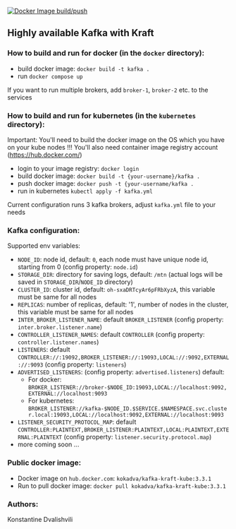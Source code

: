 [![Docker Image build/push](https://github.com/kokadva/highly-available-kafka-with-kraft/actions/workflows/docker-image.yml/badge.svg)](https://github.com/kokadva/highly-available-kafka-with-kraft/actions/workflows/docker-image.yml)

## Highly available Kafka with Kraft

### How to build and run for docker (in the `docker` directory):

* build docker image: `docker build -t kafka .`
* run `docker compose up`

If you want to run multiple brokers, add `broker-1`, `broker-2` etc. to the services


### How to build and run for kubernetes (in the `kubernetes` directory):

Important: You'll need to build the docker image on the OS which you have on your kube nodes !!!
You'll also need container image registry account (https://hub.docker.com/)

* login to your image registry: `docker login`
* build docker image: `docker build -t {your-username}/kafka .`
* push docker image: `docker push -t {your-username/kafka .`
* run in kubernetes `kubectl apply -f kafka.yml`

Current configuration runs 3 kafka brokers, adjust `kafka.yml` file
to your needs

### Kafka configuration:

Supported env variables:
* `NODE_ID`: node id, default: `0`, each node must have unique node id, starting from 0 (config property: `node.id`)
* `STORAGE_DIR`: directory for saving logs, default: `/mtn` (actual logs will be saved in `STORAGE_DIR`/`NODE_ID` directory)
* `CLUSTER_ID`: cluster id, default: `oh-sxaDRTcyAr6pFRbXyzA`, this variable must be same for all nodes
* `REPLICAS`: number of replicas, default: '1', number of nodes in the cluster, this variable must be same for all nodes
* `INTER_BROKER_LISTENER_NAME`: default `BROKER_LISTENER` (config property: `inter.broker.listener.name`)
* `CONTROLLER_LISTENER_NAMES`: default `CONTROLLER` (config property: `controller.listener.names`)
* `LISTENERS`: default `CONTROLLER://:19092,BROKER_LISTENER://:19093,LOCAL://:9092,EXTERNAL://:9093` (config property: `listeners`)
* `ADVERTISED_LISTENERS`: (config property: `advertised.listeners`) default:
  * For docker: `BROKER_LISTENER://broker-$NODE_ID:19093,LOCAL://localhost:9092,EXTERNAL://localhost:9093` 
  * For kubernetes: `BROKER_LISTENER://kafka-$NODE_ID.$SERVICE.$NAMESPACE.svc.cluster.local:19093,LOCAL://localhost:9092,EXTERNAL://localhost:9093`
* `LISTENER_SECURITY_PROTOCOL_MAP`: default `CONTROLLER:PLAINTEXT,BROKER_LISTENER:PLAINTEXT,LOCAL:PLAINTEXT,EXTERNAL:PLAINTEXT` (config property: `listener.security.protocol.map`)
* more coming soon ...

### Public docker image:

* Docker image on `hub.docker.com`: `kokadva/kafka-kraft-kube:3.3.1`
* Run to pull docker image: `docker pull kokadva/kafka-kraft-kube:3.3.1`

### Authors:

Konstantine Dvalishvili

